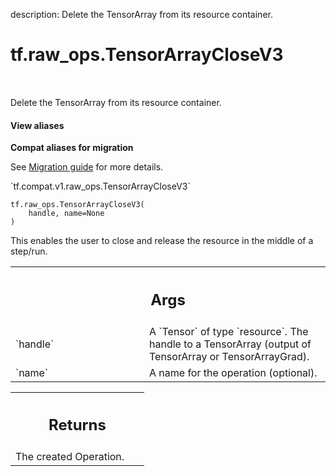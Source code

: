 description: Delete the TensorArray from its resource container.

<div itemscope itemtype="http://developers.google.com/ReferenceObject">
<meta itemprop="name" content="tf.raw_ops.TensorArrayCloseV3" />
<meta itemprop="path" content="Stable" />
</div>

# tf.raw_ops.TensorArrayCloseV3

<!-- Insert buttons and diff -->

<table class="tfo-notebook-buttons tfo-api nocontent" align="left">

</table>



Delete the TensorArray from its resource container.

<section class="expandable">
  <h4 class="showalways">View aliases</h4>
  <p>
<b>Compat aliases for migration</b>
<p>See
<a href="https://www.tensorflow.org/guide/migrate">Migration guide</a> for
more details.</p>
<p>`tf.compat.v1.raw_ops.TensorArrayCloseV3`</p>
</p>
</section>

<pre class="devsite-click-to-copy prettyprint lang-py tfo-signature-link">
<code>tf.raw_ops.TensorArrayCloseV3(
    handle, name=None
)
</code></pre>



<!-- Placeholder for "Used in" -->

This enables the user to close and release the resource in the middle
of a step/run.

<!-- Tabular view -->
 <table class="responsive fixed orange">
<colgroup><col width="214px"><col></colgroup>
<tr><th colspan="2"><h2 class="add-link">Args</h2></th></tr>

<tr>
<td>
`handle`
</td>
<td>
A `Tensor` of type `resource`.
The handle to a TensorArray (output of TensorArray or TensorArrayGrad).
</td>
</tr><tr>
<td>
`name`
</td>
<td>
A name for the operation (optional).
</td>
</tr>
</table>



<!-- Tabular view -->
 <table class="responsive fixed orange">
<colgroup><col width="214px"><col></colgroup>
<tr><th colspan="2"><h2 class="add-link">Returns</h2></th></tr>
<tr class="alt">
<td colspan="2">
The created Operation.
</td>
</tr>

</table>

